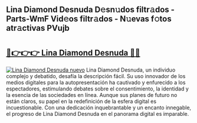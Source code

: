 ## Lina Diamond Desnuda D𝚎sn𝚞dos filtr𝚊dos - Parts-WmF Vid𝚎os filtr𝚊dos - N𝚞evas f𝚘tos atr𝚊ctivas PVujb

# <h2><a href="http://mbbqyf8.tromn.icu/?c=Lina+Diamond+Desnuda">🔗👉👉👉 Lina Diamond Desnuda 🔗🔗</a></h2>

[![Lina Diamond Desnuda nuevo](https://i.imgur.com/pEAQMta.gif)](http://mbbqyf8.tromn.icu/?c=Lina+Diamond+Desnuda)
Lina Diamond Desnuda, un individuo complejo y debatido, desafía la descripción fácil. Su uso innovador de los medios digitales para la autopresentación ha cautivado y enfurecido a los espectadores, estimulando debates sobre el consentimiento, la identidad y la esencia de las sociedades en línea. Aunque sus planes de futuro no están claros, su papel en la redefinición de la esfera digital es incuestionable. Con una dedicación inquebrantable y un encanto innegable, el progreso de Lina Diamond Desnuda en el panorama digital es imparable.
